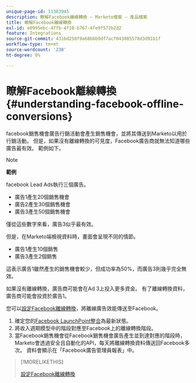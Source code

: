 ```yaml
---
unique-page-id: 11383945
description: 瞭解Facebook離線轉換 — Marketo檔案 — 產品檔案
title: 瞭解Facebook離線轉換
exl-id: e0995ebc-47fb-4f10-b767-4fe9f572b2d2
feature: Integrations
source-git-commit: 431bd258f9a68bbb9df7acf043085578d3d91b1f
workflow-type: tm+mt
source-wordcount: '238'
ht-degree: 0%

---
```


# 瞭解Facebook離線轉換 {#understanding-facebook-offline-conversions}

facebook銷售機會廣告行銷活動會產生銷售機會，並將其傳送到Marketo以用於行銷活動。 但是，如果沒有離線轉換的可見度，Facebook廣告商就無法知道哪些廣告最有效。 範例如下。

>[!NOTE]
>
>**範例**
>
>facebook Lead Ads執行三個廣告。
>
>* 廣告1產生20個銷售機會
>* 廣告2產生30個銷售機會
>* 廣告3產生50個銷售機會
>
>僅從這些數字來看，廣告3似乎最有效。
>
>但是，在Marketo端檢視資料時，畫面會呈現不同的情節。
>
>* 廣告1產生10個銷售
>* 廣告3產生2個銷售
>
>這表示廣告1雖然產生的銷售機會較少，但成功率為50%，而廣告3則幾乎完全無效。
>
>如果沒有離線轉換，廣告商可能會在Ad 3上投入更多資金。 有了離線轉換資料，廣告商可能會投資於廣告1。

您可以[設定Facebook離線轉換](/help/marketo/product-docs/demand-generation/facebook/set-up-facebook-offline-conversions.md)，將離線廣告效能傳送至Facebook。

1. 確定您的[Facebook LaunchPoint整合](/help/marketo/product-docs/demand-generation/ad-network-integrations/add-facebook-custom-audiences-as-a-launchpoint-service.md)為最新狀態。
1. 將收入週期模型中的階段對應至Facebook上的離線轉換階段。
1. 當Facebook銷售機會從Facebook銷售機會廣告產生並到達對應的階段時，Marketo會透過安全且自動化的API，每天將離線轉換資料傳送回Facebook多次。 資料會顯示在「Facebook廣告管理員報表」中。

>[!MORELIKETHIS]
>
>[設定Facebook離線轉換](/help/marketo/product-docs/demand-generation/facebook/set-up-facebook-offline-conversions.md)
